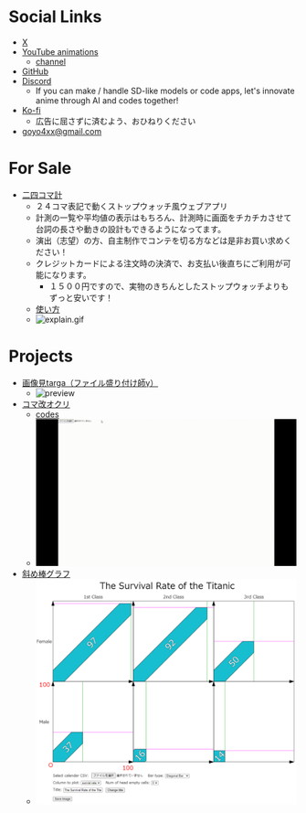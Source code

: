 # Social Links
- [X](https://x.com/5246ra)
- [YouTube animations](https://youtube.com/playlist?list=PLII0QfoK3vzYalCtzCbV60xl879i99wIh&si=ziznE7vQundZf8rb)
  - [channel](https://www.youtube.com/@5246ra)
- [GitHub](https://github.com/GoNishimura)
- [Discord](http://discord.gg/7fKUtTSRD5)
  - If you can make / handle SD-like models or code apps, let's innovate anime through AI and codes together! 
- [Ko-fi](https://ko-fi.com/5246ra)
  - 広告に屈さずに済むよう、おひねりください
- goyo4xx@gmail.com

# For Sale
- [二四コマ計](https://iowa--nishikomakei.us-central1.hosted.app/login)
  - ２４コマ表記で動くストップウォッチ風ウェブアプリ
  - 計測の一覧や平均値の表示はもちろん、計測時に画面をチカチカさせて台詞の長さや動きの設計もできるようになってます。
  - 演出（志望）の方、自主制作でコンテを切る方などは是非お買い求めください！
  - クレジットカードによる注文時の決済で、お支払い後直ちにご利用が可能になります。
    - １５００円ですので、実物のきちんとしたストップウォッチよりもずっと安いです！
  - [使い方](https://youtu.be/vfH7M_lIXwQ)
  - ![explain.gif](/how2use.gif)

# Projects
- [画像見targa（ファイル盛り付け師γ）](https://github.com/GoNishimura/file-moritsukeshi/tree/main)
  - ![preview](https://gyazo.com/dceb17dac88d19bb3b339c4c6bc820a0/raw)
- [コマ改オクリ](https://gonishimura.github.io/komakai-okuri/)
  - [codes](https://github.com/GoNishimura/komakai-okuri) 
  - ![demo.gif](https://github.com/GoNishimura/komakai-okuri/blob/master/images/komakai-demo.gif?raw=true)
- [斜め棒グラフ](https://github.com/GoNishimura/diagonal-bar-plot)
  - ![screenshot of a diagonal bar plot 2](https://github.com/GoNishimura/diagonal-bar-plot/blob/main/images/defaultData2_screenshot.png?raw=true)
